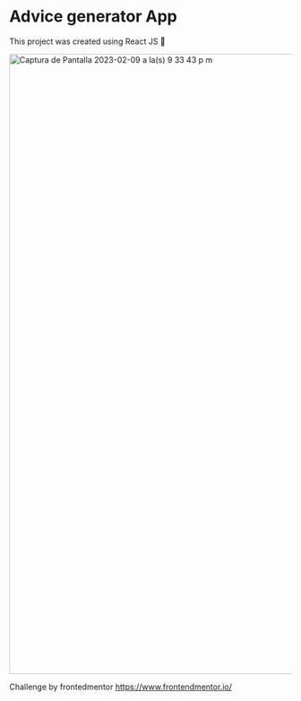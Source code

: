 # Advice generator App

This project was created using React JS 👾

<img width="1107" alt="Captura de Pantalla 2023-02-09 a la(s) 9 33 43 p m" src="https://user-images.githubusercontent.com/81613504/217979055-a1a5115e-2397-4935-bd78-07cdb3b24de7.png">


Challenge by frontedmentor https://www.frontendmentor.io/
